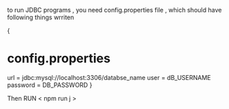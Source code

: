 
to run JDBC programs , you need config.properties file , which should have following things wrriten 

{
    
# config.properties

url = jdbc:mysql://localhost:3306/databse_name
user = dB_USERNAME
password = DB_PASSWORD
}

Then RUN < npm run j >